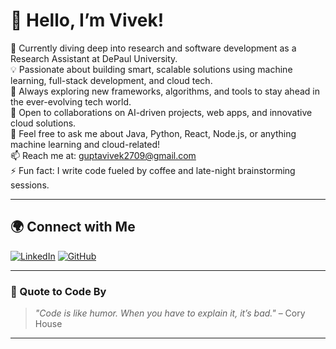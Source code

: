 # 👋 Hello, I’m Vivek!

🔬 Currently diving deep into research and software development as a Research Assistant at DePaul University.  
💡 Passionate about building smart, scalable solutions using machine learning, full-stack development, and cloud tech.  
🌱 Always exploring new frameworks, algorithms, and tools to stay ahead in the ever-evolving tech world.  
🤝 Open to collaborations on AI-driven projects, web apps, and innovative cloud solutions.  
💬 Feel free to ask me about Java, Python, React, Node.js, or anything machine learning and cloud-related!  
📫 Reach me at: guptavivek2709@gmail.com  
⚡ Fun fact: I write code fueled by coffee and late-night brainstorming sessions.

---

## 🌍 Connect with Me  
[![LinkedIn](https://img.shields.io/badge/LinkedIn-%230077B5.svg?logo=linkedin&logoColor=white)](https://linkedin.com/in/vivek-s-gupta)  [![GitHub](https://img.shields.io/badge/GitHub-%23121011.svg?logo=github&logoColor=white)](https://github.com/guptavivek2709)  

---

### 💬 Quote to Code By  
> *"Code is like humor. When you have to explain it, it’s bad."* – Cory House  

---
